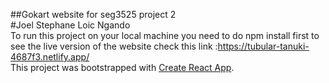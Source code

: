 ##Gokart website for seg3525 project 2<br>
#Joel Stephane Loic Ngando<br>
To run this project on your local machine you need to do npm install first 
to see the live version of the website check this link :https://tubular-tanuki-4687f3.netlify.app/ <br>
This project was bootstrapped with [Create React App](https://github.com/facebook/create-react-app).
